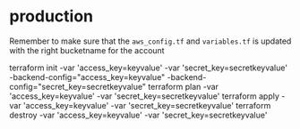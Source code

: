 # production


Remember to make sure that the `aws_config.tf` and `variables.tf` is updated with the right bucketname for the account

terraform init  -var 'access_key=keyvalue' -var 'secret_key=secretkeyvalue' -backend-config="access_key=keyvalue" -backend-config="secret_key=secretkeyvalue"
terraform plan  -var 'access_key=keyvalue' -var 'secret_key=secretkeyvalue' 
terraform apply  -var 'access_key=keyvalue' -var 'secret_key=secretkeyvalue' 
terraform destroy -var 'access_key=keyvalue' -var 'secret_key=secretkeyvalue'